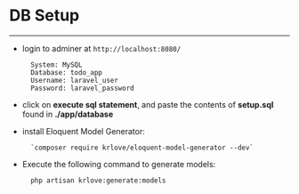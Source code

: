 # DB Setup

---

* login to adminer at `http://localhost:8080/`

        System: MySQL
        Database: todo_app
        Username: laravel_user
        Password: laravel_password

* click on **execute sql statement**, and paste the contents of **setup.sql** found in **./app/database**

* install Eloquent Model Generator:

        `composer require krlove/eloquent-model-generator --dev`

* Execute the following command to generate models: 

        php artisan krlove:generate:models         